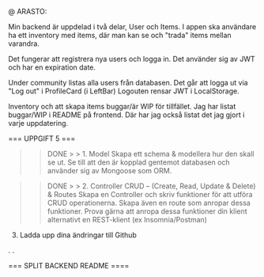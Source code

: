 @ ARASTO:

Min backend är uppdelad i två delar, User och Items.
I appen ska användare ha ett inventory med items,
där man kan se och "trada" items mellan varandra.

Det fungerar att registrera nya users och logga in.
Det använder sig av JWT och har en expiration date.

Under community listas alla users från databasen.
Det går att logga ut via "Log out" i ProfileCard (i LeftBar)
Logouten rensar JWT i LocalStorage.

Inventory och att skapa items buggar/är WIP för tillfället.
Jag har listat buggar/WIP i README på frontend.
Där har jag också listat det jag gjort i varje uppdatering.

=== UPPGIFT 5 ===

> > DONE > > 1. Model
> > Skapa ett schema & modellera hur den skall se ut.
> > Se till att den är kopplad gentemot databasen
> > och använder sig av Mongoose som ORM.

> > DONE > > 2. Controller CRUD – (Create, Read, Update & Delete) & Routes
> > Skapa en Controller och skriv funktioner
> > för att utföra CRUD operationerna.
> > Skapa även en route som anropar dessa funktioner.
> > Prova gärna att anropa dessa funktioner din klient
> > alternativt en REST-klient (ex Insomnia/Postman)

3. Ladda upp dina ändringar till Github

.
.

=== SPLIT BACKEND README ====

